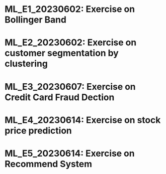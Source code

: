 # ML_E1_20230602: Exercise on Bollinger Band
# ML_E2_20230602: Exercise on customer segmentation by clustering
# ML_E3_20230607: Exercise on Credit Card Fraud Dection
# ML_E4_20230614: Exercise on stock price prediction
# ML_E5_20230614: Exercise on Recommend System
